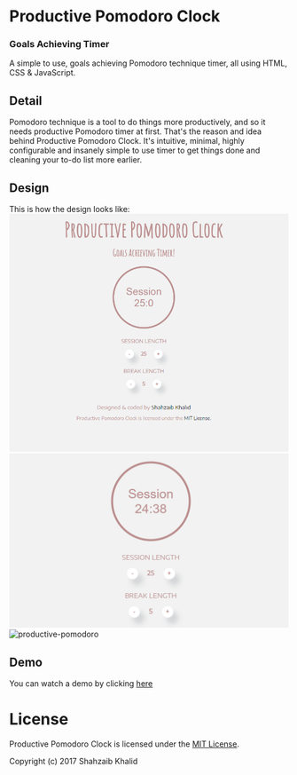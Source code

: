 # Productive Pomodoro Clock
### Goals Achieving Timer

A simple to use, goals achieving Pomodoro technique timer, all using HTML, CSS &amp; JavaScript.

## Detail
Pomodoro technique is a tool to do things more productively, and so it needs productive Pomodoro timer at first. That's the reason and idea behind Productive Pomodoro Clock. It's intuitive, minimal, highly configurable and insanely simple to use timer to get things done and cleaning your to-do list more earlier.  

## Design
This is how the design looks like:
![productive-pomodoro](./images/productive-pomodoro-1.png)
![productive-pomodoro](./images/productive-pomodoro-2.png)
![productive-pomodoro](./images/productive-pomodoro-3.png)
## Demo
You can watch a demo by clicking [here](https://shahzaibkhalid.github.io/productive-pomodoro/)

# License
Productive Pomodoro Clock is licensed under the [MIT License](https://github.com/shahzaibkhalid/productive-pomodoro/blob/master/LICENSE.txt).

Copyright (c) 2017 Shahzaib Khalid
